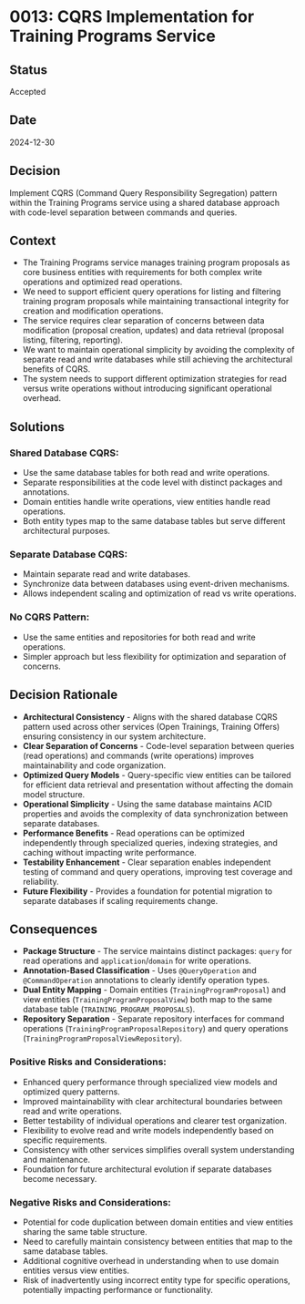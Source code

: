 # 0013: CQRS Implementation for Training Programs Service

## Status

Accepted

## Date

2024-12-30

## Decision

Implement CQRS (Command Query Responsibility Segregation) pattern within the Training Programs service using a shared database approach with code-level separation between commands and queries.

## Context

* The Training Programs service manages training program proposals as core business entities with requirements for both complex write operations and optimized read operations.
* We need to support efficient query operations for listing and filtering training program proposals while maintaining transactional integrity for creation and modification operations.
* The service requires clear separation of concerns between data modification (proposal creation, updates) and data retrieval (proposal listing, filtering, reporting).
* We want to maintain operational simplicity by avoiding the complexity of separate read and write databases while still achieving the architectural benefits of CQRS.
* The system needs to support different optimization strategies for read versus write operations without introducing significant operational overhead.

## Solutions

### Shared Database CQRS:
* Use the same database tables for both read and write operations.
* Separate responsibilities at the code level with distinct packages and annotations.
* Domain entities handle write operations, view entities handle read operations.
* Both entity types map to the same database tables but serve different architectural purposes.

### Separate Database CQRS:
* Maintain separate read and write databases.
* Synchronize data between databases using event-driven mechanisms.
* Allows independent scaling and optimization of read vs write operations.

### No CQRS Pattern:
* Use the same entities and repositories for both read and write operations.
* Simpler approach but less flexibility for optimization and separation of concerns.

## Decision Rationale

* **Architectural Consistency** - Aligns with the shared database CQRS pattern used across other services (Open Trainings, Training Offers) ensuring consistency in our system architecture.
* **Clear Separation of Concerns** - Code-level separation between queries (read operations) and commands (write operations) improves maintainability and code organization.
* **Optimized Query Models** - Query-specific view entities can be tailored for efficient data retrieval and presentation without affecting the domain model structure.
* **Operational Simplicity** - Using the same database maintains ACID properties and avoids the complexity of data synchronization between separate databases.
* **Performance Benefits** - Read operations can be optimized independently through specialized queries, indexing strategies, and caching without impacting write performance.
* **Testability Enhancement** - Clear separation enables independent testing of command and query operations, improving test coverage and reliability.
* **Future Flexibility** - Provides a foundation for potential migration to separate databases if scaling requirements change.

## Consequences

* **Package Structure** - The service maintains distinct packages: `query` for read operations and `application`/`domain` for write operations.
* **Annotation-Based Classification** - Uses `@QueryOperation` and `@CommandOperation` annotations to clearly identify operation types.
* **Dual Entity Mapping** - Domain entities (`TrainingProgramProposal`) and view entities (`TrainingProgramProposalView`) both map to the same database table (`TRAINING_PROGRAM_PROPOSALS`).
* **Repository Separation** - Separate repository interfaces for command operations (`TrainingProgramProposalRepository`) and query operations (`TrainingProgramProposalViewRepository`).

### Positive Risks and Considerations:

* Enhanced query performance through specialized view models and optimized query patterns.
* Improved maintainability with clear architectural boundaries between read and write operations.
* Better testability of individual operations and clearer test organization.
* Flexibility to evolve read and write models independently based on specific requirements.
* Consistency with other services simplifies overall system understanding and maintenance.
* Foundation for future architectural evolution if separate databases become necessary.

### Negative Risks and Considerations:

* Potential for code duplication between domain entities and view entities sharing the same table structure.
* Need to carefully maintain consistency between entities that map to the same database tables.
* Additional cognitive overhead in understanding when to use domain entities versus view entities.
* Risk of inadvertently using incorrect entity type for specific operations, potentially impacting performance or functionality.